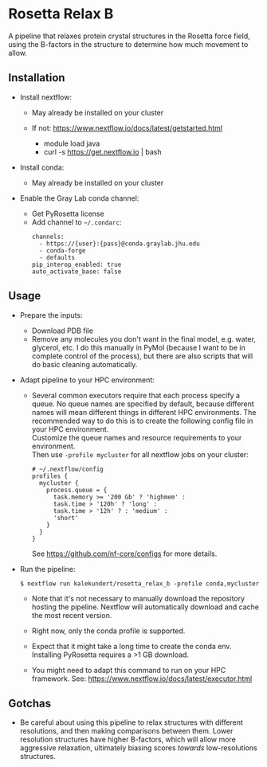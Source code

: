 Rosetta Relax B
===============

A pipeline that relaxes protein crystal structures in the Rosetta force field, 
using the B-factors in the structure to determine how much movement to allow.

Installation
------------
- Install nextflow:

  - May already be installed on your cluster
  - If not: https://www.nextflow.io/docs/latest/getstarted.html

    - module load java
    - curl -s https://get.nextflow.io | bash

- Install conda:

  - May already be installed on your cluster


- Enable the Gray Lab conda channel:

  - Get PyRosetta license
  - Add channel to `~/.condarc`:
    ```
    channels:
      - https://{user}:{pass}@conda.graylab.jhu.edu
      - conda-forge
      - defaults
    pip_interop_enabled: true
    auto_activate_base: false
    ```

Usage
-----
- Prepare the inputs:

  - Download PDB file
  - Remove any molecules you don't want in the final model, e.g. water, 
    glycerol, etc.  I do this manually in PyMol (because I want to be in 
    complete control of the process), but there are also scripts that will do 
    basic cleaning automatically.

- Adapt pipeline to your HPC environment:

  - Several common executors require that each process specify a queue.  No 
    queue names are specified by default, because different names will mean 
    different things in different HPC environments.  The recommended way to do 
    this is to create the following config file in your HPC environment.  
    Customize the queue names and resource requirements to your environment.  
    Then use `-profile mycluster` for all nextflow jobs on your cluster:
    ```
    # ~/.nextflow/config
    profiles {
      mycluster {
        process.queue = {
          task.memory >= '200 Gb' ? 'highmem' :
          task.time > '120h' ? 'long' :
          task.time > '12h' ? : 'medium' :
          'short'
        }
      }
    }
    ```
    See https://github.com/nf-core/configs for more details.

- Run the pipeline:
  ```
  $ nextflow run kalekundert/rosetta_relax_b -profile conda,mycluster
  ```

  - Note that it's not necessary to manually download the repository hosting 
    the pipeline.  Nextflow will automatically download and cache the most 
    recent version.

  - Right now, only the conda profile is supported.

  - Expect that it might take a long time to create the conda env.  Installing 
    PyRosetta requires a >1 GB download.

  - You might need to adapt this command to run on your HPC framework.  See: 
    https://www.nextflow.io/docs/latest/executor.html

Gotchas
-------
- Be careful about using this pipeline to relax structures with different 
  resolutions, and then making comparisons between them.  Lower resolution 
  structures have higher B-factors, which will allow more aggressive 
  relaxation, ultimately biasing scores *towards* low-resolutions structures.
